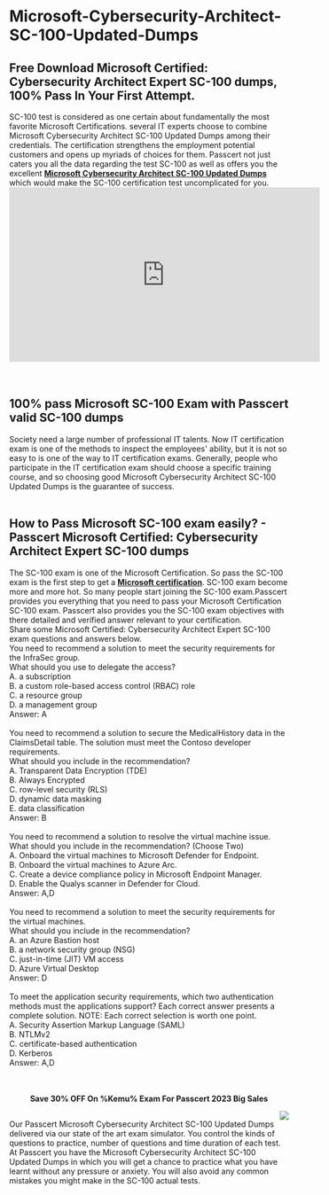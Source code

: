 # Microsoft-Cybersecurity-Architect-SC-100-Updated-Dumps
<h2>
	Free Download Microsoft Certified: Cybersecurity Architect Expert SC-100 dumps, 100% Pass In Your First Attempt.
</h2>
SC-100 test is considered as one certain about fundamentally the most favorite Microsoft Certifications. several IT experts choose to combine Microsoft Cybersecurity Architect SC-100 Updated Dumps among their credentials. The certification strengthens the employment potential customers and opens up myriads of choices for them. Passcert not just caters you all the data regarding the test SC-100 as well as offers you the excellent <a href="https://www.passcert.com/SC-100.html" target="_blank"><strong>Microsoft Cybersecurity Architect SC-100 Updated Dumps</strong></a> which would make the SC-100 certification test uncomplicated for you.
<div style="text-align:center;">
	<iframe width="560" height="315" src="https://www.youtube.com/embed/hXvVw0iNLZQ" title="YouTube video player" frameborder="0" allow="accelerometer; autoplay; clipboard-write; encrypted-media; gyroscope; picture-in-picture; web-share" allowfullscreen="">
	</iframe>
</div>
<br />
<br />
<h2>
	100% pass Microsoft SC-100 Exam with Passcert valid SC-100 dumps
</h2>
Society need a large number of professional IT talents. Now IT certification exam is one of the methods to inspect the employees' ability, but it is not so easy to is one of the way to IT certification exams. Generally, people who participate in the IT certification exam should choose a specific training course, and so choosing good Microsoft Cybersecurity Architect SC-100 Updated Dumps is the guarantee of success.<br />
<br />
<h2>
	How to Pass Microsoft SC-100 exam easily? - Passcert Microsoft Certified: Cybersecurity Architect Expert SC-100 dumps
</h2>
The SC-100 exam is one of the Microsoft Certification. So pass the SC-100 exam is the first step to get a <a href="https://www.passcert.com/Microsoft.html" target="_blank"><strong>Microsoft certification</strong></a>. SC-100 exam become more and more hot. So many people start joining the SC-100 exam.Passcert provides you everything that you need to pass your Microsoft Certification SC-100 exam. Passcert also provides you the SC-100 exam objectives with there detailed and verified answer relevant to your certification.<br />
Share some Microsoft Certified: Cybersecurity Architect Expert SC-100 exam questions and answers below.<br />
You need to recommend a solution to meet the security requirements for the InfraSec group. <br />
What should you use to delegate the access? <br />
A. a subscription <br />
B. a custom role-based access control (RBAC) role <br />
C. a resource group <br />
D. a management group <br />
Answer: A<br />
<br />
You need to recommend a solution to secure the MedicalHistory data in the ClaimsDetail table. The solution must meet the Contoso developer requirements. <br />
What should you include in the recommendation? <br />
A. Transparent Data Encryption (TDE) <br />
B. Always Encrypted <br />
C. row-level security (RLS) <br />
D. dynamic data masking <br />
E. data classification <br />
Answer: B<br />
<br />
You need to recommend a solution to resolve the virtual machine issue. <br />
What should you include in the recommendation? (Choose Two) <br />
A. Onboard the virtual machines to Microsoft Defender for Endpoint. <br />
B. Onboard the virtual machines to Azure Arc. <br />
C. Create a device compliance policy in Microsoft Endpoint Manager. <br />
D. Enable the Qualys scanner in Defender for Cloud. <br />
Answer: A,D<br />
<br />
You need to recommend a solution to meet the security requirements for the virtual machines. <br />
What should you include in the recommendation? <br />
A. an Azure Bastion host <br />
B. a network security group (NSG) <br />
C. just-in-time (JIT) VM access <br />
D. Azure Virtual Desktop <br />
Answer: D<br />
<br />
To meet the application security requirements, which two authentication methods must the applications support? Each correct answer presents a complete solution. NOTE: Each correct selection is worth one point. <br />
A. Security Assertion Markup Language (SAML) <br />
B. NTLMv2 <br />
C. certificate-based authentication <br />
D. Kerberos <br />
Answer: A,D<br />
<br />
<div style="text-align:center;">
	<a href="https://www.passcert.com/promotion.asp" target="_blank"><img src="https://www.passcert.com/t/pc-com/images/banner/6a74bb66dd3a4148b0ddf1c2d084e086.jpg" alt="" /></a><br />
</div>
<br />
<p style="text-align:center;">
	<strong>Save 30% OFF On %Kemu% Exam For Passcert 2023 Big Sales</strong>
</p>
<a href="https://www.passcert.com/Cart.aspx?pdo=add&amp;code=SC-100"><img src="http://www.itexamshare.com/wp-content/uploads/2014/05/add-to-cart.jpg" align="right" /></a>
<h2>
</h2>
Our Passcert Microsoft Cybersecurity Architect SC-100 Updated Dumps delivered via our state of the art exam simulator. You control the kinds of questions to practice, number of questions and time duration of each test. At Passcert you have the Microsoft Cybersecurity Architect SC-100 Updated Dumps in which you will get a chance to practice what you have learnt without any pressure or anxiety. You will also avoid any common mistakes you might make in the SC-100 actual tests.
